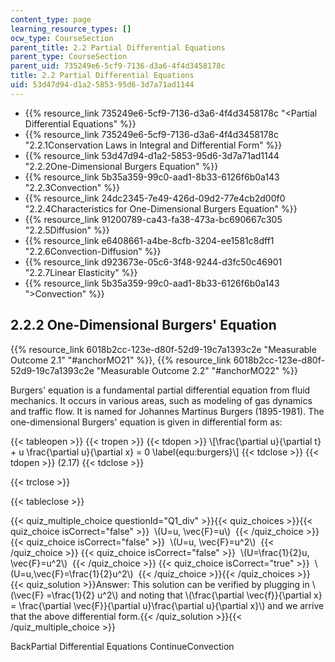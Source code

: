 ```yaml
---
content_type: page
learning_resource_types: []
ocw_type: CourseSection
parent_title: 2.2 Partial Differential Equations
parent_type: CourseSection
parent_uid: 735249e6-5cf9-7136-d3a6-4f4d3458178c
title: 2.2 Partial Differential Equations
uid: 53d47d94-d1a2-5853-95d6-3d7a71ad1144
---
```


*   {{% resource_link 735249e6-5cf9-7136-d3a6-4f4d3458178c "\<Partial Differential Equations" %}}
*   {{% resource_link 735249e6-5cf9-7136-d3a6-4f4d3458178c "2.2.1Conservation Laws in Integral and Differential Form" %}}
*   {{% resource_link 53d47d94-d1a2-5853-95d6-3d7a71ad1144 "2.2.2One-Dimensional Burgers Equation" %}}
*   {{% resource_link 5b35a359-99c0-aad1-8b33-6126f6b0a143 "2.2.3Convection" %}}
*   {{% resource_link 24dc2345-7e49-426d-09d2-77e4cb2d00f0 "2.2.4Characteristics for One-Dimensional Burgers Equation" %}}
*   {{% resource_link 91200789-ca43-fa38-473a-bc690667c305 "2.2.5Diffusion" %}}
*   {{% resource_link e6408661-a4be-8cfb-3204-ee1581c8dff1 "2.2.6Convection-Diffusion" %}}
*   {{% resource_link d923673e-05c6-3f48-9244-d3fc50c46901 "2.2.7Linear Elasticity" %}}
*   {{% resource_link 5b35a359-99c0-aad1-8b33-6126f6b0a143 "\>Convection" %}}

2.2.2 One-Dimensional Burgers' Equation
---------------------------------------

{{% resource_link 6018b2cc-123e-d80f-52d9-19c7a1393c2e "Measurable Outcome 2.1" "#anchorMO21" %}}, {{% resource_link 6018b2cc-123e-d80f-52d9-19c7a1393c2e "Measurable Outcome 2.2" "#anchorMO22" %}} 

Burgers' equation is a fundamental partial differential equation from fluid mechanics. It occurs in various areas, such as modeling of gas dynamics and traffic flow. It is named for Johannes Martinus Burgers (1895-1981). The one-dimensional Burgers' equation is given in differential form as:

{{< tableopen >}}
{{< tropen >}}
{{< tdopen >}}
\\\[\\frac{\\partial u}{\\partial t} + u \\frac{\\partial u}{\\partial x} = 0 \\label{equ:burgers}\\\]
{{< tdclose >}}
{{< tdopen >}}
(2.17)
{{< tdclose >}}

{{< trclose >}}

{{< tableclose >}}

{{< quiz_multiple_choice questionId="Q1_div" >}}{{< quiz_choices >}}{{< quiz_choice isCorrect="false" >}}&nbsp; \\(U=u, \\vec{F}=u\\) &nbsp;{{< /quiz_choice >}}
{{< quiz_choice isCorrect="false" >}}&nbsp; \\(U=u, \\vec{F}=u^2\\) &nbsp;{{< /quiz_choice >}}
{{< quiz_choice isCorrect="false" >}}&nbsp; \\(U=\\frac{1}{2}u, \\vec{F}=u^2\\) &nbsp;{{< /quiz_choice >}}
{{< quiz_choice isCorrect="true" >}}&nbsp; \\(U=u,\\vec{F}=\\frac{1}{2}u^2\\) &nbsp;{{< /quiz_choice >}}{{< /quiz_choices >}}
{{< quiz_solution >}}Answer: This solution can be verified by plugging in \\(\\vec{F} =\\frac{1}{2} u^2\\) and noting that \\(\\frac{\\partial \\vec{f}}{\\partial x} = \\frac{\\partial \\vec{F}}{\\partial u}\\frac{\\partial u}{\\partial x}\\) and we arrive that the above differential form.{{< /quiz_solution >}}{{< /quiz_multiple_choice >}}

BackPartial Differential Equations ContinueConvection